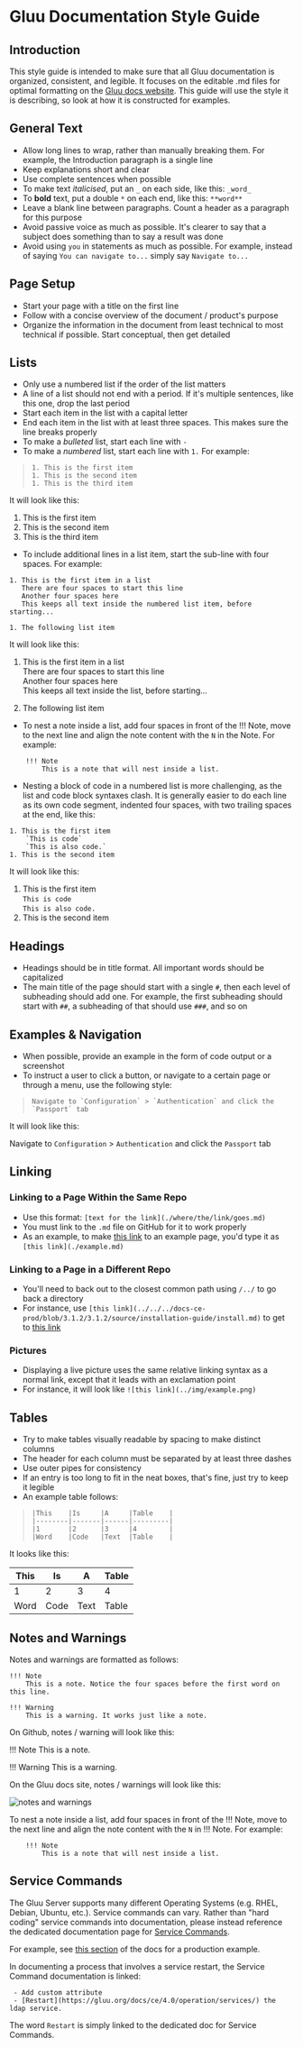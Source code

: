 # Gluu Documentation Style Guide  

## Introduction
This style guide is intended to make sure that all Gluu documentation is organized, consistent, and legible. It focuses on the editable .md files for optimal formatting on the [Gluu docs website](https://gluu.org/docs). This guide will use the style it is describing, so look at how it is constructed for examples.

## General Text
 - Allow long lines to wrap, rather than manually breaking them. For example, the Introduction paragraph is a single line
 - Keep explanations short and clear
 - Use complete sentences when possible
 - To make text _italicised_, put an `_` on each side, like this: `_word_`
 - To **bold** text, put a double `*` on each end, like this: `**word**`
 - Leave a blank line between paragraphs. Count a header as a paragraph for this purpose
 - Avoid passive voice as much as possible. It's clearer to say that a subject does something than to say a result was done
 - Avoid using `you` in statements as much as possible. For example, instead of saying `You can navigate to...` simply say `Navigate to...` 
 
## Page Setup
 - Start your page with a title on the first line
 - Follow with a concise overview of the document / product's purpose
 - Organize the information in the document from least technical to most technical if possible. Start conceptual, then get detailed
 
## Lists
 - Only use a numbered list if the order of the list matters
 - A line of a list should not end with a period. If it's multiple sentences, like this one, drop the last period
 - Start each item in the list with a capital letter
 - End each item in the list with at least three spaces. This makes sure the line breaks properly
 - To make a *bulleted* list, start each line with `-`
 - To make a *numbered* list, start each line with `1.` For example:
 
 > ```
 > 1. This is the first item
 > 1. This is the second item
 > 1. This is the third item
 > ```
 
 It will look like this:
 1. This is the first item
 1. This is the second item
 1. This is the third item
 
 - To include additional lines in a list item, start the sub-line with four spaces. For example:
 
 ```
1. This is the first item in a list   
    There are four spaces to start this line   
    Another four spaces here   
    This keeps all text inside the numbered list item, before starting...   

1. The following list item   
```
It will look like this:

1. This is the first item in a list   
    There are four spaces to start this line   
    Another four spaces here   
    This keeps all text inside the list, before starting...    

1. The following list item   
 
 - To nest a note inside a list, add four spaces in front of the !!! Note, move to the next line and align the note content with the `N` in the Note. For example:
 ```
     !!! Note
         This is a note that will nest inside a list.
```
 - Nesting a block of code in a numbered list is more challenging, as the list and code block syntaxes clash. It is generally easier to do each line as its own code segment, indented four spaces, with two trailing spaces at the end, like this:

```
1. This is the first item  
    `This is code`  
    `This is also code.`  
1. This is the second item  
```
It will look like this:

1. This is the first item  
    `This is code`  
    `This is also code.`  
1. This is the second item  


## Headings
 - Headings should be in title format. All important words should be capitalized
 - The main title of the page should start with a single `#`, then each level of subheading should add one. For example, the first subheading should start with `##`, a subheading of that should use `###`, and so on
 
## Examples & Navigation
 - When possible, provide an example in the form of code output or a screenshot
 - To instruct a user to click a button, or navigate to a certain page or through a menu, use the following style:

 > ```
 > Navigate to `Configuration` > `Authentication` and click the `Passport` tab
 > ```  
 
 It will look like this:  
 
 Navigate to `Configuration` > `Authentication` and click the `Passport` tab
 
## Linking

### Linking to a Page Within the Same Repo
 - Use this format: `[text for the link](./where/the/link/goes.md)`
 - You must link to the `.md` file on GitHub for it to work properly
 - As an example, to make [this link](./example.md) to an example page, you'd type it as `[this link](./example.md)`
 
### Linking to a Page in a Different Repo
 - You'll need to back out to the closest common path using `/../` to go back a directory
 - For instance, use `[this link](../../../docs-ce-prod/blob/3.1.2/3.1.2/source/installation-guide/install.md)` to get to [this link](../../../docs-ce-prod/blob/3.1.2/3.1.2/source/installation-guide/install.md)
 
### Pictures
 - Displaying a live picture uses the same relative linking syntax as a normal link, except that it leads with an exclamation point
 - For instance, it will look like `![this link](../img/example.png)`
 
 ## Tables
 - Try to make tables visually readable by spacing to make distinct columns
 - The header for each column must be separated by at least three dashes
 - Use outer pipes for consistency
 - If an entry is too long to fit in the neat boxes, that's fine, just try to keep it legible
 - An example table follows:

> ```
> |This    |Is     |A     |Table    |
> |--------|-------|------|---------|
> |1       |2      |3     |4        |
> |Word    |Code   |Text  |Table    |
>```

It looks like this:

|This    |Is     |A     |Table    |
|--------|-------|------|---------|
|1       |2      |3     |4        |
|Word    |Code   |Text  |Table    |

## Notes and Warnings
Notes and warnings are formatted as follows:

```
!!! Note  
    This is a note. Notice the four spaces before the first word on this line.
```
```
!!! Warning  
    This is a warning. It works just like a note.
```

On Github, notes / warning will look like this:

!!! Note
    This is a note. 

!!! Warning
    This is a warning. 

On the Gluu docs site, notes / warnings will look like this:

![notes and warnings](https://user-images.githubusercontent.com/5271048/36987716-a9313876-2062-11e8-98c8-ab65a8bb3299.png)

To nest a note inside a list, add four spaces in front of the !!! Note, move to the next line and align the note content with the `N` in !!! Note. For example:
 ```
     !!! Note
         This is a note that will nest inside a list.
```

## Service Commands 

The Gluu Server supports many different Operating Systems (e.g. RHEL, Debian, Ubuntu, etc.). Service commands can vary. Rather than "hard coding" service commands into documentation, please instead reference the dedicated documentation page for [Service Commands](https://gluu.org/docs/ce/4.0/operation/services/). 

For example, see [this section](https://gluu.org/docs/ce/4.0/admin-guide/attribute/#opendj) of the docs for a production example. 

In documenting a process that involves a service restart, the Service Command documentation is linked:  

```  
 - Add custom attribute 
 - [Restart](https://gluu.org/docs/ce/4.0/operation/services/) the ldap service.
```

The word `Restart` is simply linked to the dedicated doc for Service Commands. 



